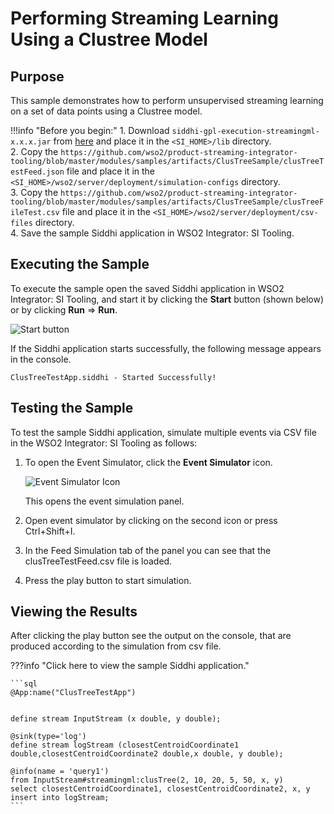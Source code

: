 # Performing Streaming Learning Using a Clustree Model

## Purpose

This sample demonstrates how to perform unsupervised streaming learning on a set of data points using a Clustree model.

!!!info "Before you begin:"
    1. Download `siddhi-gpl-execution-streamingml-x.x.x.jar` from [here](http://maven.wso2.org/nexus/content/repositories/wso2gpl/org/wso2/extension/siddhi/gpl/execution/streamingml/siddhi-gpl-execution-streamingml/) and place it in the `<SI_HOME>/lib` directory.<br/>
    2. Copy the `https://github.com/wso2/product-streaming-integrator-tooling/blob/master/modules/samples/artifacts/ClusTreeSample/clusTreeTestFeed.json` file and place it in the `<SI_HOME>/wso2/server/deployment/simulation-configs` directory.<br/>
    3. Copy the `https://github.com/wso2/product-streaming-integrator-tooling/blob/master/modules/samples/artifacts/ClusTreeSample/clusTreeFileTest.csv` file and place it in the `<SI_HOME>/wso2/server/deployment/csv-files` directory.<br/>
    4. Save the sample Siddhi application in WSO2 Integrator: SI Tooling.<br/>


## Executing the Sample

To execute the sample open the saved Siddhi application in WSO2 Integrator: SI Tooling, and start it by clicking the **Start** button (shown below) or by clicking **Run** => **Run**.

![Start button]({{base_path}}/images/amazon-s3-sink-sample/start.png)

If the Siddhi application starts successfully, the following message appears in the console.

`ClusTreeTestApp.siddhi - Started Successfully!`

## Testing the Sample

To test the sample Siddhi application, simulate multiple events via CSV file in the WSO2 Integrator: SI Tooling as follows:

1. To open the Event Simulator, click the **Event Simulator** icon.

    ![Event Simulator Icon]({{base_path}}/images/Testing-Siddhi-Applications/Event_Simulation_Icon.png)

    This opens the event simulation panel.



1. Open event simulator by clicking on the second icon or press Ctrl+Shift+I.
2. In the Feed Simulation tab of the panel you can see that the clusTreeTestFeed.csv file is loaded.
3. Press the play button to start simulation.

## Viewing the Results

After clicking the play button see the output on the console, that are produced according to the simulation from csv file.

???info "Click here to view the sample Siddhi application."

    ```sql
    @App:name("ClusTreeTestApp")


    define stream InputStream (x double, y double);

    @sink(type='log')
    define stream logStream (closestCentroidCoordinate1 double,closestCentroidCoordinate2 double,x double, y double);

    @info(name = 'query1')
    from InputStream#streamingml:clusTree(2, 10, 20, 5, 50, x, y)
    select closestCentroidCoordinate1, closestCentroidCoordinate2, x, y
    insert into logStream;
    ```

